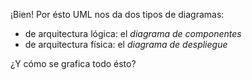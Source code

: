 ¡Bien! Por ésto UML nos da dos tipos de diagramas: 

* de arquitectura lógica: el _diagrama de componentes_ 
* de arquitectura física: el _diagrama de despliegue_

¿Y cómo se grafica todo ésto?